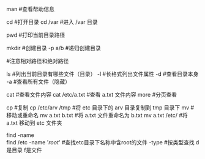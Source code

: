 man						#查看帮助信息

cd						#打开目录
	cd /var				#进入 /var 目录

pwd						#打印当前目录路径

mkdir					#创建目录
	-p a/b				#递归创建目录

#注意相对路径和绝对路径

ls						#列出当前目录有哪些文件（目录）
	-l  				#长格式列出文件属性
	-d  				#查看目录本身
	-a  				#查看所有文件（隐藏）

cat						#查看文件内容
	cat /etc/a.txt		#查看 a.txt 文件内容
	more				#分页查看

cp						#复制
	cp /etc/arv /tmp    #将 etc 目录下的 arv 目录复制到 tmp 目录下
mv						#移动或重命名
mv a.txt b.txt			#将 a.txt 文件重命名为 b.txt
mv a.txt /etc/			#将 a.txt 移动到 etc 文件夹

find  -name    
find /etc -name '*root*'	#查找etc目录下名称中含root的文件
	-type				#按类型查找 d是目录 f是文件